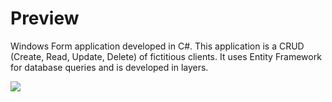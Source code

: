 # Preview

Windows Form application developed in C#. This application is a CRUD (Create, Read, Update, Delete) of fictitious clients. It uses Entity Framework for database queries and is developed in layers.

![](https://i.imgur.com/G9KKSso.png)
